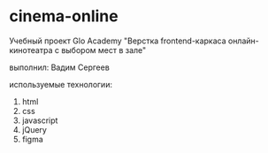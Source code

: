 # cinema-online #

Учебный проект Glo Academy "Верстка frontend-каркаса онлайн-кинотеатра с выбором мест в зале"

выполнил: Вадим Сергеев

используемые технологии:

1.  html
2.  css
3.  javascript
4.  jQuery
5.  figma
   
   
